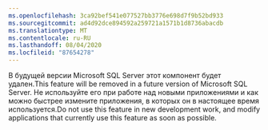 ```yaml
---
ms.openlocfilehash: 3ca92bef541e077527bb3776e698d7f9b52bd933
ms.sourcegitcommit: ad4d92dce894592a259721a1571b1d8736abacdb
ms.translationtype: MT
ms.contentlocale: ru-RU
ms.lasthandoff: 08/04/2020
ms.locfileid: "87654278"
---
```

<span data-ttu-id="4ee0f-101">В будущей версии Microsoft SQL Server этот компонент будет удален.</span><span class="sxs-lookup"><span data-stu-id="4ee0f-101">This feature will be removed in a future version of Microsoft SQL Server.</span></span> <span data-ttu-id="4ee0f-102">Не используйте его при работе над новыми приложениями и как можно быстрее измените приложения, в которых он в настоящее время используется.</span><span class="sxs-lookup"><span data-stu-id="4ee0f-102">Do not use this feature in new development work, and modify applications that currently use this feature as soon as possible.</span></span>
